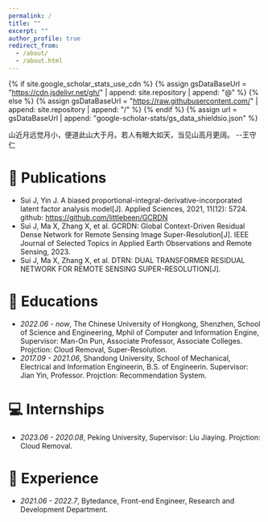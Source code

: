 ```yaml
---
permalink: /
title: ""
excerpt: ""
author_profile: true
redirect_from: 
  - /about/
  - /about.html
---
```


{% if site.google_scholar_stats_use_cdn %}
{% assign gsDataBaseUrl = "https://cdn.jsdelivr.net/gh/" | append: site.repository | append: "@" %}
{% else %}
{% assign gsDataBaseUrl = "https://raw.githubusercontent.com/" | append: site.repository | append: "/" %}
{% endif %}
{% assign url = gsDataBaseUrl | append: "google-scholar-stats/gs_data_shieldsio.json" %}

<span class='anchor' id='about-me'></span>

山近月远觉月小，便道此山大于月。若人有眼大如天，当见山高月更阔。 --王守仁


# 📝 Publications 

- Sui J, Yin J. A biased proportional-integral-derivative-incorporated latent factor analysis model[J]. Applied Sciences, 2021, 11(12): 5724. github: <a href='https://github.com/littlebeen/GCRDN'>https://github.com/littlebeen/GCRDN</a>
- Sui J, Ma X, Zhang X, et al. GCRDN: Global Context-Driven Residual Dense Network for Remote Sensing Image Super-Resolution[J]. IEEE Journal of Selected Topics in Applied Earth Observations and Remote Sensing, 2023.
- Sui J, Ma X, Zhang X, et al. DTRN: DUAL TRANSFORMER RESIDUAL NETWORK FOR REMOTE SENSING SUPER-RESOLUTION[J].


# 📖 Educations
- *2022.06 - now*, The Chinese University of Hongkong, Shenzhen, School of Science and Engineering, Mphil of Computer and Information Engine, Supervisor: Man-On Pun, Associate Professor, Associate Colleges. Projction: Cloud Removal, Super-Resolution.
- *2017.09 - 2021.06*, Shandong University, School of Mechanical, Electrical and Information Engineerin, B.S. of Engineerin. Supervisor: Jian Yin, Professor. Projction: Recommendation System.

# 💻 Internships
- *2023.06 - 2020.08*, Peking University, Supervisor: Liu Jiaying. Projction: Cloud Removal.

# 💬 Experience
- *2021.06 - 2022.7*, Bytedance, Front-end Engineer, Research and Development Department.
